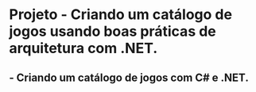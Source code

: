 <h1>Projeto - Criando um catálogo de jogos usando boas práticas de arquitetura com .NET.</h1>

<H2>- Criando um catálogo de jogos com C# e .NET.</h2>

